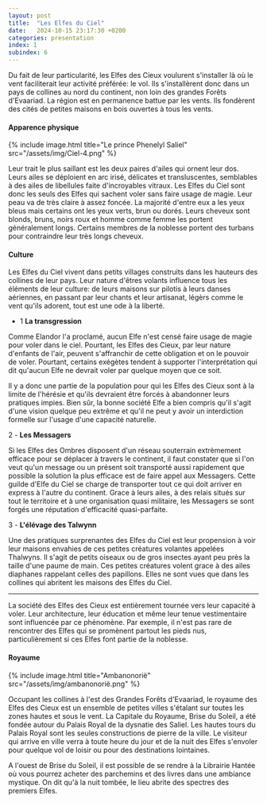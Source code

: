 ```yaml
---
layout: post
title:  "Les Elfes du Ciel"
date:   2024-10-15 23:17:30 +0200
categories: presentation
index: 1
subindex: 6
---
```


Du fait de leur particularité, les Elfes des Cieux voulurent s'installer là où le vent faciliterait leur activité préférée: le vol. Ils s'installèrent donc dans un pays de collines au nord du continent, non loin des grandes Forêts d'Evaariad. La région est en permanence battue par les vents. Ils fondèrent des cités de petites maisons en bois ouvertes à tous les vents.  

#### Apparence physique

{% include image.html title="Le prince Phenelyl Saliel" src="/assets/img/Ciel-4.png" %}

Leur trait le plus saillant est les deux paires d'ailes qui ornent leur dos. Leurs ailes se déploient en arc irisé, délicates et transluscentes, semblables à des ailes de libellules faite d'incroyables vitraux.  Les Elfes du Ciel sont donc les seuls des Elfes qui sachent voler sans faire usage de magie. Leur peau va de très claire à assez foncée. La majorité d'entre eux a les yeux bleus mais certains ont les yeux verts, brun ou dorés. Leurs  cheveux sont blonds, bruns, noirs roux et homme comme femme les portent généralement longs. Certains membres de la noblesse portent des turbans pour contraindre leur très longs cheveux.

#### Culture

Les Elfes du Ciel vivent dans petits villages construits dans les hauteurs des collines de leur pays. Leur nature d'êtres volants influence tous les éléments de leur culture: de leurs maisons sur pilotis à leurs danses aériennes, en passant par leur chants et leur artisanat, légèrs comme le vent qu'ils adorent, tout est une ode à la liberté.

- 1 __La transgression__

Comme Elandor l'a proclamé, aucun Elfe n'est censé faire usage de magie pour voler dans le ciel. Pourtant, les Elfes des Cieux, par leur nature d'enfants de l'air, peuvent s'affranchir de cette obligation et on le pouvoir de voler. Pourtant, certains exégètes tendent à supporter l'interprétation qui dit qu'aucun Elfe ne devrait voler par quelque moyen que ce soit. 

Il y a donc une partie de la population pour qui les Elfes des Cieux sont à la limite de l'hérésie et qu'ils devraient être forcés à abandonner leurs pratiques impies. Bien sûr, la bonne société Elfe a bien compris qu'il s'agit d'une vision quelque peu extrême et qu'il ne peut y avoir un interdiction formelle sur l'usage d'une capacité naturelle.

2 - __Les Messagers__ 

Si les Elfes des Ombres disposent d'un réseau souterrain extrèmement efficace pour se déplacer à travers le continent, il faut constater que si l'on veut qu'un message ou un présent soit transporté aussi rapidement que possible la solution la plus efficace est de faire appel aux Messagers. Cette guilde d'Elfe du Ciel se charge de transporter tout ce qui doit arriver en express à l'autre du continent. Grace à leurs ailes, à des relais situés sur tout le territoire et à une organisation quasi militaire, les Messagers se sont forgés une réputation d'efficacité quasi-parfaite.

3 - __L'élévage des Talwynn__

Une des pratiques surprenantes des Elfes du Ciel est leur propension à voir leur maisons envahies de ces petites créatures volantes appelées Thalwyns. Il s'agit de petits oiseaux ou de gros insectes ayant peu près la taille d'une paume de main. Ces petites créatures volent grace à des ailes diaphanes rappelant celles des papillons. Elles ne sont vues que dans les collines qui abritent les maisons des Elfes du Ciel. 

----

La société des Elfes des Cieux est entièrement tournée vers leur capacité à voler. Leur architecture, leur éducation et même leur tenue vestimentaire sont influencée par ce phénomène. Par exemple, il n'est pas rare de rencontrer des Elfes qui se promènent partout les pieds nus, particulièrement si ces Elfes font partie de la noblesse. 

#### Royaume

{% include image.html title="Ambanonorië" src="/assets/img/ambanonorië.png" %}

Occupant les collines à l'est des Grandes Forêts d'Evaariad, le royaume des Elfes des Cieux est un ensemble de petites villes s'étalant sur toutes les zones hautes et sous le vent. La Capitale du Royaume, Brise du Soleil, a été fondée autour du Palais Royal de la dysnatie des Saliel. Les hautes tours du Palais Royal sont les seules constructions de pierre de la ville. Le visiteur qui arrive en ville verra à toute heure du jour et de la nuit des Elfes s'envoler pour quelque vol de loisir ou pour des destinations lointaines.

A l'ouest de Brise du Soleil, il est possible de se rendre à la Librairie Hantée où vous pourrez acheter des parchemins et des livres dans une ambiance mystique. On dit qu'à la nuit tombée, le lieu abrite des spectres des premiers Elfes. 
